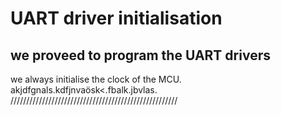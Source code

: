 # UART driver initialisation
## we proveed to program the UART drivers

we always initialise the clock of the MCU.
akjdfgnals.kdfjnvaösk<.fbalk.jbvlas.
/////////////////////////////////////////////////////